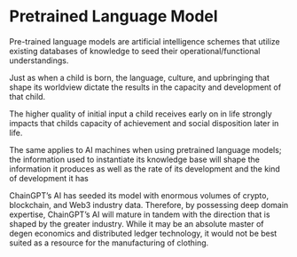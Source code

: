 # Pretrained Language Model

####

Pre-trained language models are artificial intelligence schemes that utilize existing databases of knowledge to seed their operational/functional understandings.

Just as when a child is born, the language, culture, and upbringing that shape its worldview dictate the results in the capacity and development of that child.&#x20;

The higher quality of initial input a child receives early on in life strongly impacts that childs capacity of achievement and social disposition later in life.&#x20;

The same applies to AI machines when using pretrained language models; the information used to instantiate its knowledge base will shape the information it produces as well as the rate of its development and the kind of development it has

ChainGPT’s AI has seeded its model with enormous volumes of crypto, blockchain, and Web3 industry data. Therefore, by possessing deep domain expertise, ChainGPT’s AI will mature in tandem with the direction that is shaped by the greater industry. While it may be an absolute master of degen economics and distributed ledger technology, it would not be best suited as a resource for the manufacturing of clothing.
